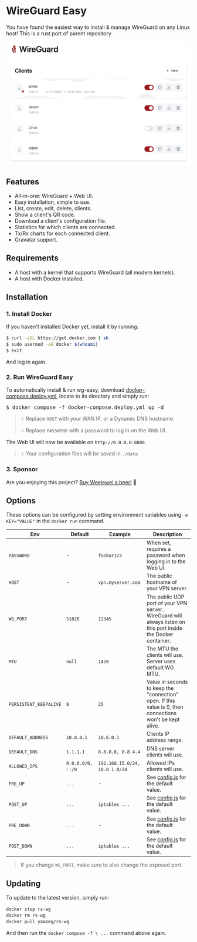 # WireGuard Easy

You have found the easiest way to install & manage WireGuard on any Linux host!
This is a rust port of parent repository

<p align="center">
  <img src="./assets/screenshot.png" width="802" />
</p>

## Features

* All-in-one: WireGuard + Web UI.
* Easy installation, simple to use.
* List, create, edit, delete, clients.
* Show a client's QR code.
* Download a client's configuration file.
* Statistics for which clients are connected.
* Tx/Rx charts for each connected client.
* Gravatar support.

## Requirements

* A host with a kernel that supports WireGuard (all modern kernels).
* A host with Docker installed.

## Installation

### 1. Install Docker

If you haven't installed Docker yet, install it by running:

```bash
$ curl -sSL https://get.docker.com | sh
$ sudo usermod -aG docker $(whoami)
$ exit
```

And log in again.

### 2. Run WireGuard Easy

To automatically install & run wg-easy, download [docker-compose.deploy.yml](https://github.com/Yamzik/rs-wg/blob/master/docker-compose.deploy.yml), locate to its directory and simply run:

<pre>
$ docker compose -f docker-compose.deploy.yml up -d
</pre>

> 💡 Replace `HOST` with your WAN IP, or a Dynamic DNS hostname.
> 
> 💡 Replace `PASSWORD` with a password to log in on the Web UI.

The Web UI will now be available on `http://0.0.0.0:8080`.

> 💡 Your configuration files will be saved in `./data`

### 3. Sponsor

Are you enjoying this project? [Buy Weejewel a beer!](https://github.com/sponsors/WeeJeWel) 🍻

## Options

These options can be configured by setting environment variables using `-e KEY="VALUE"` in the `docker run` command.

| Env | Default | Example | Description |
| - | - | - | - |
| `PASSWORD` | - | `foobar123` | When set, requires a password when logging in to the Web UI. |
| `HOST` | - | `vpn.myserver.com` | The public hostname of your VPN server. |
| `WG_PORT` | `51820` | `12345` | The public UDP port of your VPN server. WireGuard will always listen on this port inside the Docker container. |
| `MTU` | `null` | `1420` | The MTU the clients will use. Server uses default WG MTU. |
| `PERSISTENT_KEEPALIVE` | `0` | `25` | Value in seconds to keep the "connection" open. If this value is 0, then connections won't be kept alive. |
| `DEFAULT_ADDRESS` | `10.8.0.1` | `10.6.0.1` | Clients IP address range. |
| `DEFAULT_DNS` | `1.1.1.1` | `8.8.8.8, 8.8.4.4` | DNS server clients will use. |
| `ALLOWED_IPS` | `0.0.0.0/0, ::/0` | `192.168.15.0/24, 10.0.1.0/24` | Allowed IPs clients will use. |
| `PRE_UP` | `...` | - | See [config.js](https://github.com/WeeJeWel/wg-easy/blob/master/src/config.js#L19) for the default value. |
| `POST_UP` | `...` | `iptables ...` | See [config.js](https://github.com/WeeJeWel/wg-easy/blob/master/src/config.js#L20) for the default value. |
| `PRE_DOWN` | `...` | - | See [config.js](https://github.com/WeeJeWel/wg-easy/blob/master/src/config.js#L27) for the default value. |
| `POST_DOWN` | `...` | `iptables ...` | See [config.js](https://github.com/WeeJeWel/wg-easy/blob/master/src/config.js#L28) for the default value. |

> If you change `WG_PORT`, make sure to also change the exposed port.

## Updating

To update to the latest version, simply run:

```bash
docker stop rs-wg
docker rm rs-wg
docker pull yamzeg/rs-wg
```

And then run the `docker compose -f \ ...` command above again.
